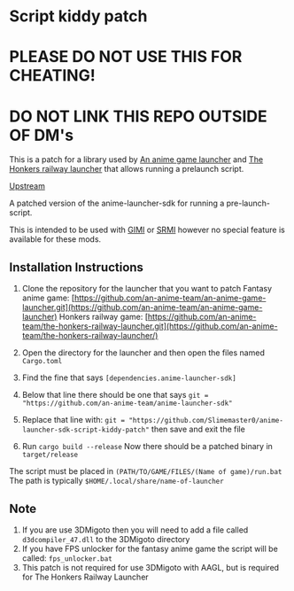 # Script kiddy patch

# PLEASE DO NOT USE THIS FOR CHEATING!

# DO NOT LINK THIS REPO OUTSIDE OF DM's

This is a patch for a library used by [An anime game launcher](https://github.com/an-anime-team/an-anime-game-launcher) and [The Honkers railway launcher](https://github.com/an-anime-team/the-honkers-railway-launcher) that allows running a prelaunch script.

[Upstream](https://github.com/an-anime-team/anime-launcher-sdk)

A patched version of the anime-launcher-sdk for running a pre-launch-script.

This is intended to be used with [GIMI](https://github.com/SilentNightSound/GI-Model-Importer) or [SRMI](https://github.com/SilentNightSound/SR-Model-Importer) however no special feature is available for these mods.

## Installation Instructions
1.  Clone the repository for the launcher that you want to patch
    Fantasy anime game:   [https://github.com/an-anime-team/an-anime-game-launcher.git](https://github.com/an-anime-team/an-anime-game-launcher)
    Honkers railway game: [https://github.com/an-anime-team/the-honkers-railway-launcher.git](https://github.com/an-anime-team/the-honkers-railway-launcher/)

2.  Open the directory for the launcher and then open the files named ``Cargo.toml``
3.  Find the fine that says ``[dependencies.anime-launcher-sdk]``
4.  Below that line there should be one that says ``git = "https://github.com/an-anime-team/anime-launcher-sdk"``
5.  Replace that line with: ``git = "https://github.com/Slimemaster0/anime-launcher-sdk-script-kiddy-patch"`` then save and exit the file
6.  Run ``cargo build --release``
Now there should be a patched binary in ``target/release``

The script must be placed in ``(PATH/TO/GAME/FILES/(Name of game)/run.bat``
The path is typically ``$HOME/.local/share/name-of-launcher``

## Note
1. If you are use 3DMigoto then you will need to add a file called ``d3dcompiler_47.dll`` to the 3DMigoto directory
2. If you have FPS unlocker for the fantasy anime game the script will be called: ``fps_unlocker.bat``
3. This patch is not required for use 3DMigoto with AAGL, but is required for The Honkers Railway Launcher
